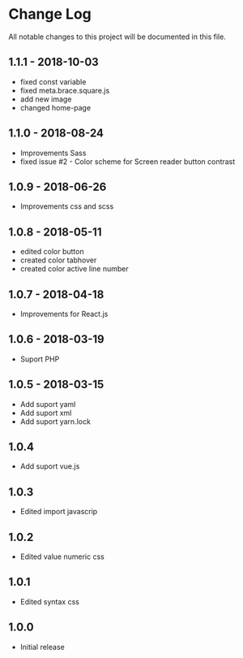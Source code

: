 # Change Log

All notable changes to this project will be documented in this file.

## 1.1.1 - 2018-10-03

- fixed const variable
- fixed meta.brace.square.js
- add new image
- changed home-page

## 1.1.0 - 2018-08-24

- Improvements Sass
- fixed issue #2 - Color scheme for Screen reader button contrast

## 1.0.9 - 2018-06-26

- Improvements css and scss

## 1.0.8 - 2018-05-11

- edited color button
- created color tabhover
- created color active line number

## 1.0.7 - 2018-04-18

- Improvements for React.js

## 1.0.6 - 2018-03-19

- Suport PHP

## 1.0.5 - 2018-03-15

- Add suport yaml
- Add suport xml
- Add suport yarn.lock

## 1.0.4

- Add suport vue.js

## 1.0.3

- Edited import javascrip

## 1.0.2

- Edited value numeric css

## 1.0.1

- Edited syntax css

## 1.0.0

- Initial release
